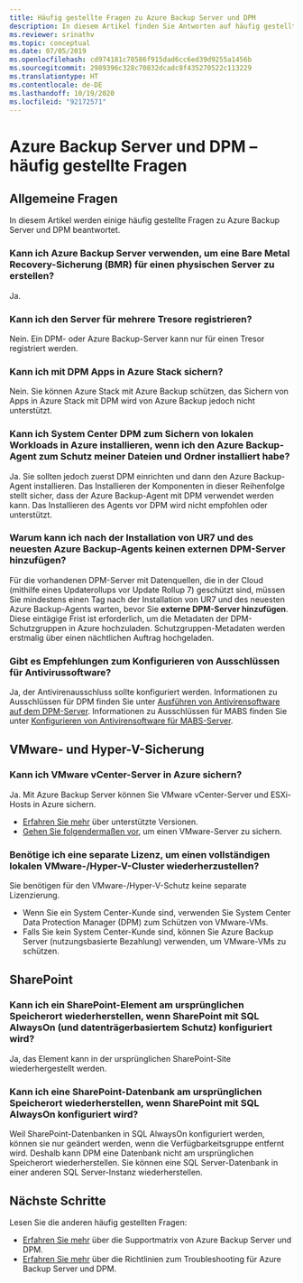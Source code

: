 ```yaml
---
title: Häufig gestellte Fragen zu Azure Backup Server und DPM
description: In diesem Artikel finden Sie Antworten auf häufig gestellte Fragen zu Microsoft Azure Backup Server (MABS) und DPM (Data Protection Manager).
ms.reviewer: srinathv
ms.topic: conceptual
ms.date: 07/05/2019
ms.openlocfilehash: cd974181c78586f915dad6cc6ed39d9255a1456b
ms.sourcegitcommit: 2989396c328c70832dcadc8f435270522c113229
ms.translationtype: HT
ms.contentlocale: de-DE
ms.lasthandoff: 10/19/2020
ms.locfileid: "92172571"
---
```

# <a name="azure-backup-server-and-dpm---faq"></a>Azure Backup Server und DPM – häufig gestellte Fragen

## <a name="general-questions"></a>Allgemeine Fragen

In diesem Artikel werden einige häufig gestellte Fragen zu Azure Backup Server und DPM beantwortet.

### <a name="can-i-use-azure-backup-server-to-create-a-bare-metal-recovery-bmr-backup-for-a-physical-server"></a>Kann ich Azure Backup Server verwenden, um eine Bare Metal Recovery-Sicherung (BMR) für einen physischen Server zu erstellen?

Ja.

### <a name="can-i-register-the-server-to-multiple-vaults"></a>Kann ich den Server für mehrere Tresore registrieren?

Nein. Ein DPM- oder Azure Backup-Server kann nur für einen Tresor registriert werden.

### <a name="can-i-use-dpm-to-back-up-apps-in-azure-stack"></a>Kann ich mit DPM Apps in Azure Stack sichern?

Nein. Sie können Azure Stack mit Azure Backup schützen, das Sichern von Apps in Azure Stack mit DPM wird von Azure Backup jedoch nicht unterstützt.

### <a name="if-ive-installed-azure-backup-agent-to-protect-my-files-and-folders-can-i-install-system-center-dpm-to-back-up-on-premises-workloads-to-azure"></a>Kann ich System Center DPM zum Sichern von lokalen Workloads in Azure installieren, wenn ich den Azure Backup-Agent zum Schutz meiner Dateien und Ordner installiert habe?

Ja. Sie sollten jedoch zuerst DPM einrichten und dann den Azure Backup-Agent installieren.  Das Installieren der Komponenten in dieser Reihenfolge stellt sicher, dass der Azure Backup-Agent mit DPM verwendet werden kann. Das Installieren des Agents vor DPM wird nicht empfohlen oder unterstützt.

### <a name="why-cant-i-add-an-external-dpm-server-after-installing-ur7-and-latest-azure-backup-agent"></a>Warum kann ich nach der Installation von UR7 und des neuesten Azure Backup-Agents keinen externen DPM-Server hinzufügen?

Für die vorhandenen DPM-Server mit Datenquellen, die in der Cloud (mithilfe eines Updaterollups vor Update Rollup 7) geschützt sind, müssen Sie mindestens einen Tag nach der Installation von UR7 und des neuesten Azure Backup-Agents warten, bevor Sie **externe DPM-Server hinzufügen**. Diese eintägige Frist ist erforderlich, um die Metadaten der DPM-Schutzgruppen in Azure hochzuladen. Schutzgruppen-Metadaten werden erstmalig über einen nächtlichen Auftrag hochgeladen.

### <a name="are-there-recommendations-for-configuring-exclusions-for-antivirus-software"></a>Gibt es Empfehlungen zum Konfigurieren von Ausschlüssen für Antivirussoftware?

Ja, der Antivirenausschluss sollte konfiguriert werden. Informationen zu Ausschlüssen für DPM finden Sie unter [Ausführen von Antivirensoftware auf dem DPM-Server](/system-center/dpm/run-antivirus-server). Informationen zu Ausschlüssen für MABS finden Sie unter [Konfigurieren von Antivirensoftware für MABS-Server](backup-azure-mabs-troubleshoot.md#configure-antivirus-for-mabs-server).

## <a name="vmware-and-hyper-v-backup"></a>VMware- und Hyper-V-Sicherung

### <a name="can-i-back-up-vmware-vcenter-servers-to-azure"></a>Kann ich VMware vCenter-Server in Azure sichern?

Ja. Mit Azure Backup Server können Sie VMware vCenter-Server und ESXi-Hosts in Azure sichern.

- [Erfahren Sie mehr](backup-mabs-protection-matrix.md) über unterstützte Versionen.
- [Gehen Sie folgendermaßen vor](backup-azure-backup-server-vmware.md), um einen VMware-Server zu sichern.

### <a name="do-i-need-a-separate-license-to-recover-a-full-on-premises-vmwarehyper-v-cluster"></a>Benötige ich eine separate Lizenz, um einen vollständigen lokalen VMware-/Hyper-V-Cluster wiederherzustellen?

Sie benötigen für den VMware-/Hyper-V-Schutz keine separate Lizenzierung.

- Wenn Sie ein System Center-Kunde sind, verwenden Sie System Center Data Protection Manager (DPM) zum Schützen von VMware-VMs.
- Falls Sie kein System Center-Kunde sind, können Sie Azure Backup Server (nutzungsbasierte Bezahlung) verwenden, um VMware-VMs zu schützen.

## <a name="sharepoint"></a>SharePoint

### <a name="can-i-recover-a-sharepoint-item-to-the-original-location-if-sharepoint-is-configured-by-using-sql-alwayson-with-protection-on-disk"></a>Kann ich ein SharePoint-Element am ursprünglichen Speicherort wiederherstellen, wenn SharePoint mit SQL AlwaysOn (und datenträgerbasiertem Schutz) konfiguriert wird?

Ja, das Element kann in der ursprünglichen SharePoint-Site wiederhergestellt werden.

### <a name="can-i-recover-a-sharepoint-database-to-the-original-location-if-sharepoint-is-configured-by-using-sql-alwayson"></a>Kann ich eine SharePoint-Datenbank am ursprünglichen Speicherort wiederherstellen, wenn SharePoint mit SQL AlwaysOn konfiguriert wird?

Weil SharePoint-Datenbanken in SQL AlwaysOn konfiguriert werden, können sie nur geändert werden, wenn die Verfügbarkeitsgruppe entfernt wird. Deshalb kann DPM eine Datenbank nicht am ursprünglichen Speicherort wiederherstellen. Sie können eine SQL Server-Datenbank in einer anderen SQL Server-Instanz wiederherstellen.

## <a name="next-steps"></a>Nächste Schritte

Lesen Sie die anderen häufig gestellten Fragen:

- [Erfahren Sie mehr](backup-support-matrix-mabs-dpm.md) über die Supportmatrix von Azure Backup Server und DPM.
- [Erfahren Sie mehr](backup-azure-mabs-troubleshoot.md) über die Richtlinien zum Troubleshooting für Azure Backup Server und DPM.